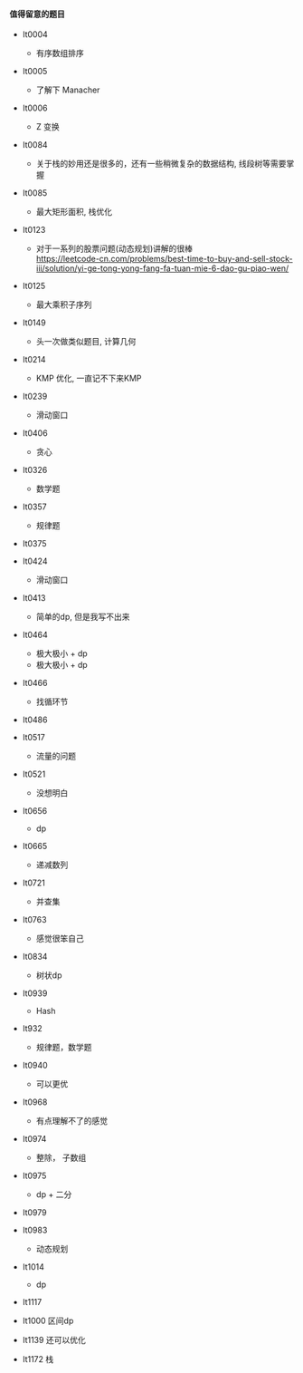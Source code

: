 #### 值得留意的题目
- lt0004
    - 有序数组排序
- lt0005
    - 了解下 Manacher
- lt0006
    - Z 变换
- lt0084
    - 关于栈的妙用还是很多的，还有一些稍微复杂的数据结构, 线段树等需要掌握

- lt0085
    - 最大矩形面积, 栈优化

- lt0123
    -   对于一系列的股票问题(动态规划)讲解的很棒   
        https://leetcode-cn.com/problems/best-time-to-buy-and-sell-stock-iii/solution/yi-ge-tong-yong-fang-fa-tuan-mie-6-dao-gu-piao-wen/

- lt0125
    - 最大乘积子序列

- lt0149
    - 头一次做类似题目, 计算几何

- lt0214
    - KMP 优化, 一直记不下来KMP

- lt0239
    - 滑动窗口

- lt0406
    - 贪心

- lt0326
    - 数学题

- lt0357
    - 规律题

- lt0375

- lt0424
    - 滑动窗口

- lt0413
    - 简单的dp, 但是我写不出来
- lt0464
    - 极大极小 + dp
    - 极大极小 + dp

- lt0466
    - 找循环节

- lt0486

- lt0517
    - 流量的问题

- lt0521
    - 没想明白

- lt0656
    - dp

- lt0665
    - 递减数列

- lt0721
    - 并查集

- lt0763
    - 感觉很笨自己

- lt0834
    - 树状dp

- lt0939
    - Hash

- lt932
    - 规律题，数学题

- lt0940
    - 可以更优

- lt0968
    - 有点理解不了的感觉

- lt0974
    - 整除， 子数组

- lt0975
    - dp + 二分

- lt0979

- lt0983
    - 动态规划

- lt1014
    - dp

- lt1117

- lt1000
    区间dp

- lt1139
    还可以优化

- lt1172
    栈

